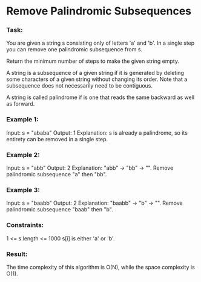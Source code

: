 # Remove Palindromic Subsequences

### Task:

You are given a string s consisting only of letters 'a' and 'b'. In a single step you can remove one palindromic 
subsequence from s.

Return the minimum number of steps to make the given string empty.

A string is a subsequence of a given string if it is generated by deleting some characters of a given string 
without changing its order. Note that a subsequence does not necessarily need to be contiguous.

A string is called palindrome if is one that reads the same backward as well as forward.

### Example 1:

Input: s = "ababa"
Output: 1
Explanation: s is already a palindrome, so its entirety can be removed in a single step.

### Example 2:

Input: s = "abb"
Output: 2
Explanation: "abb" -> "bb" -> "".
Remove palindromic subsequence "a" then "bb".

### Example 3:

Input: s = "baabb"
Output: 2
Explanation: "baabb" -> "b" -> "".
Remove palindromic subsequence "baab" then "b".

### Constraints:

1 <= s.length <= 1000
s[i] is either 'a' or 'b'.

### Result:

The time complexity of this algorithm is O(N), while the space complexity is O(1).